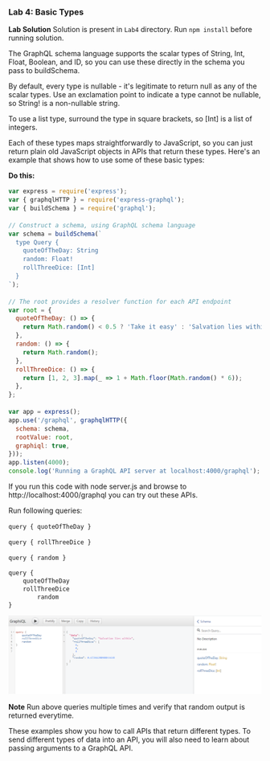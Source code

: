 ﻿### Lab 4:  Basic Types

**Lab Solution** Solution is present in `Lab4` directory. Run `npm install` before running solution.

The GraphQL schema language supports the scalar types of String, Int, Float, Boolean, and ID, so you can use these directly in the schema you pass to buildSchema.

By default, every type is nullable - it's legitimate to return null as any of the scalar types. Use an exclamation point to indicate a type cannot be nullable, so String! is a non-nullable string.

To use a list type, surround the type in square brackets, so [Int] is a list of integers.

Each of these types maps straightforwardly to JavaScript, so you can just return plain old JavaScript objects in APIs that return these types. Here's an example that shows how to use some of these basic types:

**Do this:**

```javascript
var express = require('express');
var { graphqlHTTP } = require('express-graphql');
var { buildSchema } = require('graphql');

// Construct a schema, using GraphQL schema language
var schema = buildSchema(`
  type Query {
    quoteOfTheDay: String
    random: Float!
    rollThreeDice: [Int]
  }
`);

// The root provides a resolver function for each API endpoint
var root = {
  quoteOfTheDay: () => {
    return Math.random() < 0.5 ? 'Take it easy' : 'Salvation lies within';
  },
  random: () => {
    return Math.random();
  },
  rollThreeDice: () => {
    return [1, 2, 3].map(_ => 1 + Math.floor(Math.random() * 6));
  },
};

var app = express();
app.use('/graphql', graphqlHTTP({
  schema: schema,
  rootValue: root,
  graphiql: true,
}));
app.listen(4000);
console.log('Running a GraphQL API server at localhost:4000/graphql');

```

If you run this code with node server.js and browse to http://localhost:4000/graphql you can try out these APIs.

Run following queries:

`query { quoteOfTheDay }`

`query { rollThreeDice }`

`query { random }`


```
query { 
  	quoteOfTheDay 
  	rollThreeDice
		random
}
```

![](./images/3.png)

**Note** Run above queries multiple times and verify that random output is returned everytime.

These examples show you how to call APIs that return different types. To send different types of data into an API, you will also need to learn about passing arguments to a GraphQL API.
